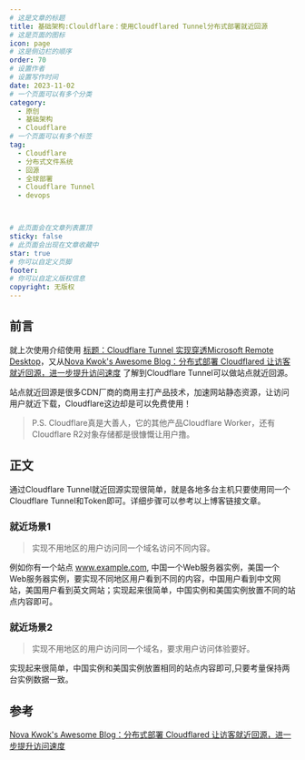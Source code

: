 ```yaml
---
# 这是文章的标题
title: 基础架构:Clouldflare：使用Cloudflared Tunnel分布式部署就近回源
# 这是页面的图标
icon: page
# 这是侧边栏的顺序
order: 70
# 设置作者
# 设置写作时间
date: 2023-11-02
# 一个页面可以有多个分类
category:
  - 原创
  - 基础架构
  - Cloudflare
# 一个页面可以有多个标签
tag:
  - Cloudflare
  - 分布式文件系统
  - 回源
  - 全球部署
  - Cloudflare Tunnel
  - devops



# 此页面会在文章列表置顶
sticky: false
# 此页面会出现在文章收藏中
star: true
# 你可以自定义页脚
footer: 
# 你可以自定义版权信息
copyright: 无版权
---
```




## 前言

就上次使用介绍使用 [标题：Cloudflare Tunnel 实现穿透Microsoft Remote Desktop](../网络/post64_net_cloudflare_rdp_01.md)，又从[Nova Kwok's Awesome Blog：分布式部署 Cloudflared 让访客就近回源，进一步提升访问速度](https://nova.moe/cloudflared-distributed/) 了解到Cloudflare Tunnel可以做站点就近回源。

站点就近回源是很多CDN厂商的商用主打产品技术，加速网站静态资源，让访问用户就近下载，Cloudflare这边却是可以免费使用！ 

> P.S. Cloudflare真是大善人，它的其他产品Cloudflare Worker，还有Cloudflare R2对象存储都是很慷慨让用户撸。



## 正文

通过Cloudflare Tunnel就近回源实现很简单，就是各地多台主机只要使用同一个Cloudflare Tunnel和Token即可。详细步骤可以参考以上博客链接文章。


### 就近场景1

> 实现不用地区的用户访问同一个域名访问不同内容。

例如你有一个站点 www.example.com, 中国一个Web服务器实例，美国一个Web服务器实例，要实现不同地区用户看到不同的内容，中国用户看到中文网站，美国用户看到英文网站；实现起来很简单，中国实例和美国实例放置不同的站点内容即可。

### 就近场景2

>实现不用地区的用户访问同一个域名，要求用户访问体验要好。


实现起来很简单，中国实例和美国实例放置相同的站点内容即可,只要考量保持两台实例数据一致。




## 参考

[Nova Kwok's Awesome Blog：分布式部署 Cloudflared 让访客就近回源，进一步提升访问速度](https://nova.moe/cloudflared-distributed/)